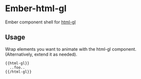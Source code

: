 # Ember-html-gl

Ember component shell for [html-gl](https://github.com/PixelsCommander/HTML-GL)

## Usage

Wrap elements you want to animate with the html-gl component. (Alternatively, extend
it as needed).

```
{{html-gl}}
  ..foo..
{{/html-gl}}
```
